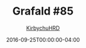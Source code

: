 ---
title: "Grafald #85"
type: "image"
date: 2016-09-25T00:00:00-04:00
draft: false
categories:
- comics
- collaborations
tags:
- grafald
image_path: "../img/2016/85.png"
alt_text: ""
is_subpage: true
author: "[KirbychuHRD](https://cohost.org/KirbychuHRD)"
---